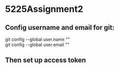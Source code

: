 # 5225Assignment2<br>
<h2>Config username and email for git:<br></h2>
<p>
git config --global user.name "<email id>"<br>
git config --global user.email "<your email>"<br>
</p>

<h2>Then set up access token</h2>

